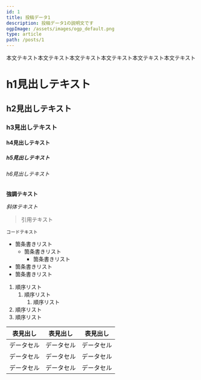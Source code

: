 ```yaml
---
id: 1
title: 投稿データ1
description: 投稿データ1の説明文です
ogpImage: /assets/images/ogp_default.png
type: article
path: /posts/1
---
```


本文テキスト本文テキスト本文テキスト本文テキスト本文テキスト本文テキスト

# h1見出しテキスト

## h2見出しテキスト

### h3見出しテキスト

#### h4見出しテキスト

##### h5見出しテキスト

###### h6見出しテキスト

**強調テキスト**

_斜体テキスト_

> 引用テキスト

```
コードテキスト
```

- 箇条書きリスト
  - 箇条書きリスト
    - 箇条書きリスト
- 箇条書きリスト
- 箇条書きリスト

1. 順序リスト
   1. 順序リスト
      1. 順序リスト
2. 順序リスト
3. 順序リスト

| 表見出し | 表見出し | 表見出し |
| --- | --- | --- |
| データセル | データセル | データセル |
| データセル | データセル | データセル |
| データセル | データセル | データセル |
